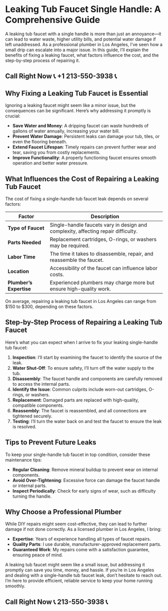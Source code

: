 # Leaking Tub Faucet Single Handle: A Comprehensive Guide

A leaking tub faucet with a single handle is more than just an annoyance—it can lead to water waste, higher utility bills, and potential water damage if left unaddressed. As a professional plumber in Los Angeles, I’ve seen how a small drip can escalate into a major issue. In this guide, I’ll explain the benefits of fixing a leaking faucet, what factors influence the cost, and the step-by-step process of repairing it.

## Call Right Now 📞 +1 213-550-3938 📞

## Why Fixing a Leaking Tub Faucet is Essential  

Ignoring a leaking faucet might seem like a minor issue, but the consequences can be significant. Here’s why addressing it promptly is crucial:  

- **Save Water and Money**: A dripping faucet can waste hundreds of gallons of water annually, increasing your water bill.  
- **Prevent Water Damage**: Persistent leaks can damage your tub, tiles, or even the flooring beneath.  
- **Extend Faucet Lifespan**: Timely repairs can prevent further wear and tear, saving you from costly replacements.  
- **Improve Functionality**: A properly functioning faucet ensures smooth operation and better water pressure.  

## What Influences the Cost of Repairing a Leaking Tub Faucet  

The cost of fixing a single-handle tub faucet leak depends on several factors:  

| **Factor**              | **Description**                                                                 |  
|--------------------------|---------------------------------------------------------------------------------|  
| **Type of Faucet**       | Single-handle faucets vary in design and complexity, affecting repair difficulty.|  
| **Parts Needed**         | Replacement cartridges, O-rings, or washers may be required.                     |  
| **Labor Time**           | The time it takes to disassemble, repair, and reassemble the faucet.             |  
| **Location**             | Accessibility of the faucet can influence labor costs.                          |  
| **Plumber’s Expertise**  | Experienced plumbers may charge more but ensure high-quality work.              |  

On average, repairing a leaking tub faucet in Los Angeles can range from $150 to $300, depending on these factors.  

## Step-by-Step Process of Repairing a Leaking Tub Faucet  

Here’s what you can expect when I arrive to fix your leaking single-handle tub faucet:  

1. **Inspection**: I’ll start by examining the faucet to identify the source of the leak.  
2. **Water Shut-Off**: To ensure safety, I’ll turn off the water supply to the tub.  
3. **Disassembly**: The faucet handle and components are carefully removed to access the internal parts.  
4. **Identify the Issue**: Common culprits include worn-out cartridges, O-rings, or washers.  
5. **Replacement**: Damaged parts are replaced with high-quality, compatible components.  
6. **Reassembly**: The faucet is reassembled, and all connections are tightened securely.  
7. **Testing**: I’ll turn the water back on and test the faucet to ensure the leak is resolved.  

## Tips to Prevent Future Leaks  

To keep your single-handle tub faucet in top condition, consider these maintenance tips:  

- **Regular Cleaning**: Remove mineral buildup to prevent wear on internal components.  
- **Avoid Over-Tightening**: Excessive force can damage the faucet handle or internal parts.  
- **Inspect Periodically**: Check for early signs of wear, such as difficulty turning the handle.  

## Why Choose a Professional Plumber  

While DIY repairs might seem cost-effective, they can lead to further damage if not done correctly. As a licensed plumber in Los Angeles, I bring:  

- **Expertise**: Years of experience handling all types of faucet repairs.  
- **Quality Parts**: I use durable, manufacturer-approved replacement parts.  
- **Guaranteed Work**: My repairs come with a satisfaction guarantee, ensuring peace of mind.  

A leaking tub faucet might seem like a small issue, but addressing it promptly can save you time, money, and hassle. If you’re in Los Angeles and dealing with a single-handle tub faucet leak, don’t hesitate to reach out. I’m here to provide efficient, reliable service to keep your home running smoothly.
## Call Right Now 📞 213-550-3938 📞
